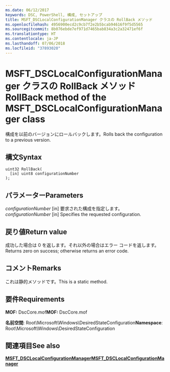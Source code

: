 ```yaml
---
ms.date: 06/12/2017
keywords: DSC, PowerShell, 構成, セットアップ
title: MSFT_DSCLocalConfigurationManager クラスの RollBack メソッド
ms.openlocfilehash: 4956900ecd2c9cb7f2e2b5bcab94616f9f5d5565
ms.sourcegitcommit: 8b076ebde7ef971d7465bab834a3c2a32471ef6f
ms.translationtype: HT
ms.contentlocale: ja-JP
ms.lasthandoff: 07/06/2018
ms.locfileid: "37893020"
---
```

# <a name="rollback-method-of-the-msftdsclocalconfigurationmanager-class"></a><span data-ttu-id="76c89-103">MSFT_DSCLocalConfigurationManager クラスの RollBack メソッド</span><span class="sxs-lookup"><span data-stu-id="76c89-103">RollBack method of the MSFT_DSCLocalConfigurationManager class</span></span>

<span data-ttu-id="76c89-104">構成を以前のバージョンにロールバックします。</span><span class="sxs-lookup"><span data-stu-id="76c89-104">Rolls back the configuration to a previous version.</span></span>

## <a name="syntax"></a><span data-ttu-id="76c89-105">構文</span><span class="sxs-lookup"><span data-stu-id="76c89-105">Syntax</span></span>

```mof
uint32 RollBack(
  [in] uint8 configurationNumber
);
```

## <a name="parameters"></a><span data-ttu-id="76c89-106">パラメーター</span><span class="sxs-lookup"><span data-stu-id="76c89-106">Parameters</span></span>

<span data-ttu-id="76c89-107">*configurationNumber* \[in\] 要求された構成を指定します。</span><span class="sxs-lookup"><span data-stu-id="76c89-107">*configurationNumber* \[in\] Specifies the requested configuration.</span></span>

## <a name="return-value"></a><span data-ttu-id="76c89-108">戻り値</span><span class="sxs-lookup"><span data-stu-id="76c89-108">Return value</span></span>

<span data-ttu-id="76c89-109">成功した場合は 0 を返します。それ以外の場合はエラー コードを返します。</span><span class="sxs-lookup"><span data-stu-id="76c89-109">Returns zero on success; otherwise returns an error code.</span></span>

## <a name="remarks"></a><span data-ttu-id="76c89-110">コメント</span><span class="sxs-lookup"><span data-stu-id="76c89-110">Remarks</span></span>

<span data-ttu-id="76c89-111">これは静的メソッドです。</span><span class="sxs-lookup"><span data-stu-id="76c89-111">This is a static method.</span></span>

## <a name="requirements"></a><span data-ttu-id="76c89-112">要件</span><span class="sxs-lookup"><span data-stu-id="76c89-112">Requirements</span></span>

<span data-ttu-id="76c89-113">**MOF:** DscCore.mof</span><span class="sxs-lookup"><span data-stu-id="76c89-113">**MOF:** DscCore.mof</span></span>

<span data-ttu-id="76c89-114">**名前空間**: Root\Microsoft\Windows\DesiredStateConfiguration</span><span class="sxs-lookup"><span data-stu-id="76c89-114">**Namespace**: Root\Microsoft\Windows\DesiredStateConfiguration</span></span>

## <a name="see-also"></a><span data-ttu-id="76c89-115">関連項目</span><span class="sxs-lookup"><span data-stu-id="76c89-115">See also</span></span>

[<span data-ttu-id="76c89-116">**MSFT_DSCLocalConfigurationManager**</span><span class="sxs-lookup"><span data-stu-id="76c89-116">**MSFT_DSCLocalConfigurationManager**</span></span>](msft-dsclocalconfigurationmanager.md)